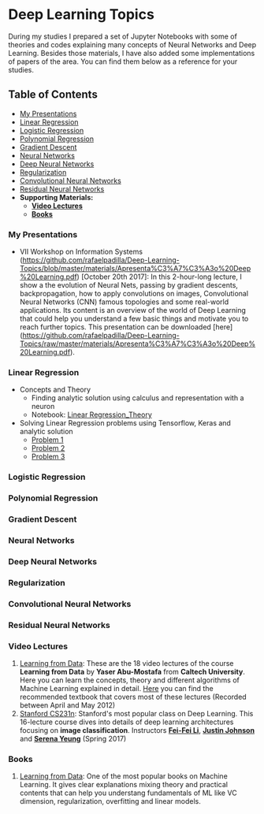 # Deep Learning Topics

During my studies I prepared a set of Jupyter Notebooks with some of theories and codes explaining many concepts of Neural Networks and Deep Learning. Besides those materials, I have also added some implementations of papers of the area. You can find them below as a reference for your studies.

## Table of Contents
* [My Presentations](#my-presentations)
* [Linear Regression](#linear-regression)
* [Logistic Regression](#logistic-regression)
* [Polynomial Regression](#polynomial-regression)
* [Gradient Descent](#gradient-descent)
* [Neural Networks](#neural-networks)
* [Deep Neural Networks](#deep-neural-networks)
* [Regularization](#regularization)
* [Convolutional Neural Networks](#convolutiona-neural-networks)
* [Residual Neural Networks](#residual-neural-networks)
* **Supporting Materials:**
  * **[Video Lectures](#video-lectures)**  
  * **[Books](#books)** 

### My Presentations
* VII Workshop on Information Systems (https://github.com/rafaelpadilla/Deep-Learning-Topics/blob/master/materials/Apresenta%C3%A7%C3%A3o%20Deep%20Learning.pdf) [October 20th 2017]: In this 2-hour-long lecture, I show a the evolution of Neural Nets, passing by gradient descents, backpropagation, how to apply convolutions on images, Convolutional Neural Networks (CNN) famous topologies and some real-world applications. Its content is an overview of the world of Deep Learning that could help you understand a few basic things and motivate you to reach further topics. This presentation can be downloaded [here] (https://github.com/rafaelpadilla/Deep-Learning-Topics/raw/master/materials/Apresenta%C3%A7%C3%A3o%20Deep%20Learning.pdf).
  

### Linear Regression
* Concepts and Theory
    * Finding analytic solution using calculus and representation with a neuron 
    * Notebook: [Linear Regression_Theory](Linear_Regression_Theory.ipynb) 
* Solving Linear Regression problems using Tensorflow, Keras and analytic solution
    * [Problem 1](Linear_Regression_Prob_1.ipynb)
    * [Problem 2](Linear_Regression_Prob_2.ipynb)
    * [Problem 3](Linear_Regression_Prob_3.ipynb)
    
### Logistic Regression 
### Polynomial Regression
###  Gradient Descent
###  Neural Networks
###  Deep Neural Networks
###  Regularization
###  Convolutional Neural Networks
###  Residual Neural Networks
### Video Lectures
1.  [Learning from Data](https://drive.google.com/drive/folders/0B-BNKfjyEnVAXzNPcU5MXzczTmM): These are the 18 video lectures of the course **Learning from Data** by **Yaser Abu-Mostafa** from **Caltech University**. Here you can learn the concepts, theory and different algorithms of Machine Learning explained in detail. [Here](https://www.amazon.com/gp/product/1600490069) you can find the recommended textbook that covers most of these lectures (Recorded between April and May 2012)
2.  [Stanford CS231n](https://drive.google.com/drive/folders/0B-BNKfjyEnVAMXAxdU85VG56Zjg): Stanford's most popular class on Deep Learning. This 16-lecture course dives into details of deep learning architectures focusing on **image classification**. Instructors [**Fei-Fei Li**](http://vision.stanford.edu/feifeili/), [**Justin Johnson**](http://cs.stanford.edu/people/jcjohns/) and [**Serena Yeung**](http://ai.stanford.edu/~syyeung/) (Spring 2017)

### Books
1.  [Learning from Data](https://www.amazon.com/gp/product/1600490069): One of the most popular books on Machine Learning. It gives  clear explanations mixing theory and practical contents that can help you understang fundamentals of ML like VC dimension, regularization, overfitting and linear models.


